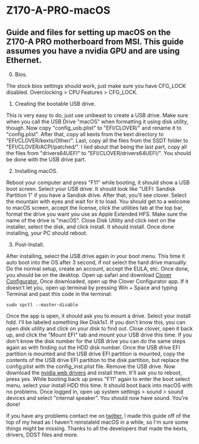 # Z170-A-PRO-macOS
Guide and files for setting up macOS on the Z170-A PRO motherboard from MSI. This guide assumes you have a nvidia GPU and are using Ethernet.
---
0. Bios. 

The stock bios settings should work, just make sure you have CFG_LOCK disabled. Overclocking > CPU Features > CFG_LOCK. 

1. Creating the bootable USB drive.

This is very easy to do, just use unibeast to create a USB drive. Make sure when you call the USB Drive "macOS" when formatting it using disk utility,  though. Now copy "config_usb.plist" to "EFI/CLOVER/" and rename it to "config.plist". After that, copy all kexts from the kext directory to "EFI/CLOVER/kexts/Other/". Last, copy all the files from the SSDT folder to "EFI/CLOVER/ACPI/patched/". I lied about that being the last part, copy all the files from "drivers64UEFI" to "EFI/CLOVER/drivers64UEFI/". You should be done with the USB drive part.

2. Installing macOS. 

Reboot your computer and press "F11" while booting, it should show a USB boot screen. Select your USB drive. It should look like "UEFI: Sandisk Partition 1" if you have a Sandisk drive. After that, you'll see clover. Select the mountain with eyes and wait for it to load. You should get to a welcome to macOS screen, accept the license, click the utilities tab at the top bar, format the drive you want you use as Apple Extended HFS. Make sure the name of the drive is "macOS". Close Disk Utility and click next on the installer, select the disk, and click install. It should install. Once done installing, your PC should reboot.

3. Post-Install. 

After installing, select the USB drive again in your boot menu. This time it auto boot into the OS after 3 second, if not select the hard drive manually. Do the normal setup, create an account, accept the EULA, etc. Once done, you should be on the desktop. Open up safari and download [Clover Configurator.](http://mackie100projects.altervista.org/download-mac.php?version=vibrant) Once downloaded, open up the Clover Configurator app. If it doesn't let you, open up terminal by pressing Win + Space and typing Terminal and past this code in the terminal:
```
sudo spctl --master-disable
``` 

Once the app is open, it should ask you to mount a drive. Select your install hdd. I'll be labeled something like Disk1s1. If you don't know this, you can open disk utility and click on your disk to find out. Close clover, open it back up, and click the "Mount EFI" tab and mount your USB drive this time. If you don't know the disk number for the USB drive you can do the same steps again as with finding out the HDD disk number. Once the USB drive EFI partition is mounted and the USB drive EFI partition is mounted, copy the contents of the USB drive EFI partition to the disk partition, but replace the config.plist with the config_inst.plist file. Remove the USB drive. Now download the [nvidia web drivers](http://www.insanelymac.com/forum/topic/312525-nvidia-web-driver-updates-for-macos-sierra-update-03272017/) and install them. It'll ask you to reboot, press yes. While booting back up press "F11" again to enter the boot select menu. select your install HDD this time. It should boot back into macOS with no problems. Once logged in, open up system settings > sound > sound devices and select "internal speaker". You should now have sound. You're done! 

If you have any problems contact me on [twitter.](http://twitter.com/mikecoledotco) I made this guide off of the top of my head as I haven't reinstaleld macOS in a while, so I'm sure some things might be missing. Thanks to all the developers that made the kexts, drivers, DDST files and more.